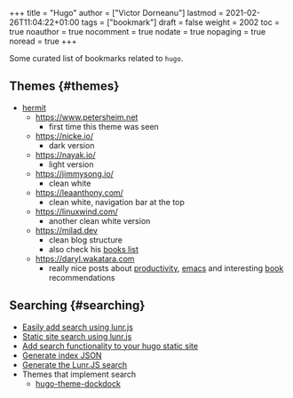 +++
title = "Hugo"
author = ["Victor Dorneanu"]
lastmod = 2021-02-26T11:04:22+01:00
tags = ["bookmark"]
draft = false
weight = 2002
toc = true
noauthor = true
nocomment = true
nodate = true
nopaging = true
noread = true
+++

Some curated list of bookmarks related to `hugo`.


## Themes {#themes}

-   [hermit](https://themes.gohugo.io/hermit/)
    -   <https://www.petersheim.net>
        -   first time this theme was seen
    -   <https://nicke.io/>
        -   dark version
    -   <https://nayak.io/>
        -   light version
    -   <https://jimmysong.io/>
        -   clean white
    -   <https://leaanthony.com/>
        -   clean white, navigation bar at the top
    -   <https://linuxwind.com/>
        -   another clean white version
    -   <https://milad.dev>
        -   clean blog structure
        -   also check his [books list](https://milad.dev/books)
    -   <https://daryl.wakatara.com>
        -   really nice posts about [productivity](https://daryl.wakatara.com/tags/gtd/), [emacs](https://daryl.wakatara.com/tags/emacs/) and interesting [book](https://daryl.wakatara.com/tags/books/) recommendations


## Searching {#searching}

-   [Easily add search using lunr.js](https://www.josephearl.co.uk/post/static-sites-search-hugo/)
-   [Static site search using lunr.js](https://sentamal.in/articles/static-site-search-with-lunrjs/)
-   [Add search functionality to your hugo static site](https://www.forsure.dev/-/2019/09/03/add-search-functionality-to-your-hugo-static-site/)
-   [Generate index JSON](https://halfelf.org/2017/hugos-making-json/)
-   [Generate the Lunr.JS search](https://halfelf.org/2017/hugos-lunr-search/)
-   Themes that implement search
    -   [hugo-theme-dockdock](https://github.com/vjeantet/hugo-theme-docdock)
